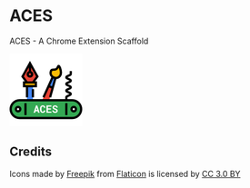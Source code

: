 # ACES
ACES - A Chrome Extension Scaffold

<img src="https://github.com/thyrlian/ACES/blob/master/icon.png">

## Credits

Icons made by [Freepik](http://www.freepik.com) from [Flaticon](http://www.flaticon.com) is licensed by [CC 3.0 BY](http://creativecommons.org/licenses/by/3.0/)
